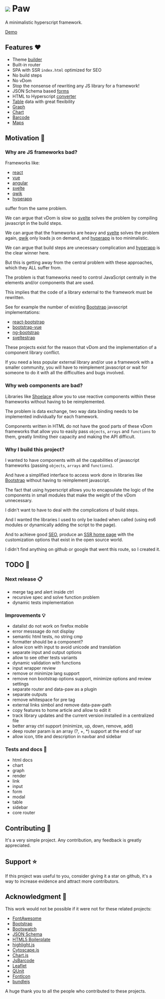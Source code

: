 # ![](favicon.ico) Paw
  A minimalistic hyperscript framework.

  [Demo](https://marcodpt.github.io/paw/#/users)

## Features ❤️
 - Theme [builder](https://marcodpt.github.io/paw/#/settings)
 - Built-in router
 - SPA with SSR `index.html` optimized for SEO
 - No build steps
 - No vDom
 - Stop the nonsense of rewriting any JS library for a framework!
 - JSON Schema based [forms](https://marcodpt.github.io/paw/#/examples/form/4)
 - HTML to Hyperscript [converter](https://marcodpt.github.io/paw/#/converter)
 - [Table](https://marcodpt.github.io/paw/#/users) data with great flexibility
 - [Graph](https://marcodpt.github.io/paw/#/examples/graph/0)
 - [Chart](https://marcodpt.github.io/paw/#/examples/chart/0)
 - [Barcode](https://marcodpt.github.io/paw/#/examples/barcode/0)
 - [Maps](https://marcodpt.github.io/paw/#/examples/map/1)

## Motivation 📢

### Why are JS frameworks bad?
Frameworks like:

 - [react](https://github.com/facebook/react)
 - [vue](https://github.com/vuejs/core)
 - [angular](https://github.com/angular/angular)
 - [svelte](https://github.com/sveltejs/svelte)
 - [qwik](https://github.com/QwikDev/qwik)
 - [hyperapp](https://github.com/jorgebucaran/hyperapp)

suffer from the same problem.

We can argue that vDom is slow so [svelte](https://github.com/sveltejs/svelte)
solves the problem by compiling javascript in the build steps.

We can argue that the frameworks are heavy and
[svelte](https://github.com/sveltejs/svelte) solves the problem again,
[qwik](https://github.com/QwikDev/qwik) only loads js on demand,
and [hyperapp](https://github.com/jorgebucaran/hyperapp) is too minimalistic.

We can argue that build steps are unecessary complication and 
[hyperapp](https://github.com/jorgebucaran/hyperapp) is the clear winner here.

But this is getting away from the central problem with these approaches, which
they ALL suffer from.

The problem is that frameworks need to control JavaScript centrally in the
elements and/or components that are used.

This implies that the code of a library external to the framework must be
rewritten.

See for example the number of existing [Bootstrap](https://getbootstrap.com/)
javascript implementations:
 
 - [react-bootstrap](https://github.com/react-bootstrap/react-bootstrap)
 - [bootstrap-vue](https://github.com/bootstrap-vue/bootstrap-vue)
 - [ng-bootstrap](https://github.com/ng-bootstrap/ng-bootstrap)
 - [sveltestrap](https://github.com/bestguy/sveltestrap)

These projects exist for the reason that vDom and the implementation of a
component library conflict.

If you need a less popular external library and/or use a framework with a
smaller community, you will have to reimplement javascript or wait for someone
to do it with all the difficulties and bugs involved.

### Why web components are bad?

Libraries like [Shoelace](https://github.com/shoelace-style/shoelace) allow you
to use reactive components within these frameworks without having to be
reimplemented.

The problem is data exchange, two way data binding needs to be implemented
individually for each framework.

Components written in HTML do not have the good parts of these vDom frameworks
that allow you to easily pass `objects`, `arrays` and `functions` to them,
greatly limiting their capacity and making the API difficult.

### Why I build this project?

I wanted to have components with all the capabilities of javascript frameworks
(passing `objects`, `arrays` and `functions`).

And have a simplified interface to access work done in libraries like
[Bootstrap](https://getbootstrap.com/) without having to reimplement
javascript.

The fact that using hyperscript allows you to encapsulate the logic of the
components in small modules that make the weight of the vDom unnecessary.

I didn't want to have to deal with the complications of build steps.

And I wanted the libraries I used to only be loaded when called (using es6
modules or dynamically adding the script to the page).

And to achieve good
[SEO](https://en.wikipedia.org/wiki/Search_engine_optimization),
produce an [SSR home page](https://marcodpt.github.io/paw/#/settings)
with the customization options that exist in the open source world.

I didn't find anything on github or google that went this route,
so I created it.

## TODO 🔧

### Next release 📋
 - merge tag and alert inside ctrl
 - recursive spec and solve function problem
 - dynamic tests implementation

### Improvements 💡
 - datalist do not work on firefox mobile
 - error messsage do not display
 - semantic html tests, no string cmp
 - formatter should be a component?
 - allow icon with input to avoid unicode and translation
 - separate input and output options
 - allow to see other tests variants
 - dynamic validation with functions
 - input wrapper review
 - remove or minimize lang support
 - remove non bootstrap options support, minimize options and review settings
 - separate router and data-paw as a plugin
 - separate outputs
 - remove whitespace for pre tag
 - external links simbol and remove data-paw-path
 - copy features to home article and allow to edit it
 - track library updates and the current version installed in a centralized file
 - better array ctrl support (minimize, up, down, remove, add)
 - deep router param is an array (?, +, \*) support at the end of var
 - allow icon, title and description in navbar and sidebar

### Tests and docs 🧪
 - html docs
 - chart
 - graph
 - render
 - link
 - input
 - form
 - modal
 - table
 - sidebar
 - core router

## Contributing 🤝
It's a very simple project.
Any contribution, any feedback is greatly appreciated.

## Support ⭐
If this project was useful to you, consider giving it a star on github, it's a
way to increase evidence and attract more contributors.

## Acknowledgment 🙏
This work would not be possible if it were not for these related projects:
 - [FontAwesome](https://fontawesome.com/)
 - [Bootstrap](https://getbootstrap.com/)
 - [Bootswatch](https://bootswatch.com/)
 - [JSON Schema](https://json-schema.org/)
 - [HTML5 Boilerplate](https://html5boilerplate.com/)
 - [highlight.js](https://highlightjs.org/)
 - [Cytoscape.js](https://js.cytoscape.org/)
 - [Chart.js](https://www.chartjs.org/)
 - [JsBarcode](https://lindell.me/JsBarcode/)
 - [Leaflet](https://leafletjs.com/)
 - [QUnit](https://qunitjs.com/)
 - [FontIcon](https://gauger.io/fonticon/)
 - [bundlejs](https://bundlejs.com/)

A huge thank you to all the people who contributed to these projects.
